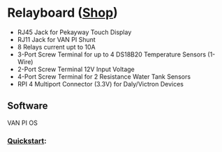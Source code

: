 # Relayboard ([Shop](https://vanpi.de/products/van-pi-relayboard))

- RJ45 Jack for Pekayway Touch Display
- RJ11 Jack for VAN PI Shunt
- 8 Relays current upt to 10A
- 3-Port Screw Terminal for up to 4 DS18B20 Temperature Sensors (1-Wire)
- 2-Port Screw Terminal 12V Input Voltage
- 4-Port Screw Terminal for 2 Resistance Water Tank Sensors
- RPI 4 Multiport Connector (3.3V) for Daly/Victron Devices

## Software
VAN PI OS

### [Quickstart](https://github.com/Pekaway/VAN_PI/blob/8dc9cc71363defc2e3733d534445c5b0b6a0733e/Quickstarts/Relayboard/ENG_VanPiRelayboard_Quickstart.pdf):
